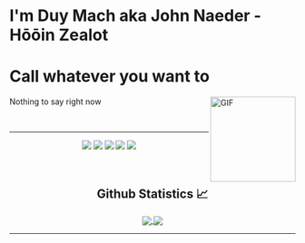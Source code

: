 # I'm Duy Mach aka John Naeder - Hōōin Zealot 
# Call whatever you want to 

<img align="right" alt="GIF" height="150px" src="https://media3.giphy.com/media/v1.Y2lkPTc5MGI3NjExcXB1MmQ1ZGtvMDFmZ2pnZWw3cHhzdGphNjk4aDJxNzF0NmgyYmVmOSZlcD12MV9pbnRlcm5hbF9naWZfYnlfaWQmY3Q9Zw/W4CJ8xy0noyja0fgdo/giphy.gif" />

Nothing to say right now 

<br/>

---

<p align="center">
<img src="https://img.shields.io/badge/-C++-00599C?style=flat-square&logo=c"/>
<img src="https://img.shields.io/badge/Java-ED8B00?style=for-the-badge&logo=openjdk&logoColor=white"/>
<img src="https://img.shields.io/badge/Shell_Script-121011?style=for-the-badge&logo=gnu-bash&logoColor=white"/>
<img src="https://img.shields.io/badge/Lua-2C2D72?style=for-the-badge&logo=lua&logoColor=white"/>
<img src="https://img.shields.io/badge/Arch_Linux-1793D1?style=for-the-badge&logo=arch-linux&logoColor=white"/>
</p>

<br/>

  <h2 align="center"> Github Statistics 📈 </h2>
  
  <div align="center"> 
     <a href="">
      <img align="center" src="https://github-readme-stats-sigma-five.vercel.app/api?username=JohnNaeder&show_icons=true&include_all_commits=true&count_private=true&theme=react&line_height=40" />
    </a>
    <a href="">
      <img align="center" src="https://github-readme-stats.vercel.app/api/top-langs/?username=JohnNaeder&theme=react&line_height=40&hide=css"/>
    </a>
</div

<br/>

---

